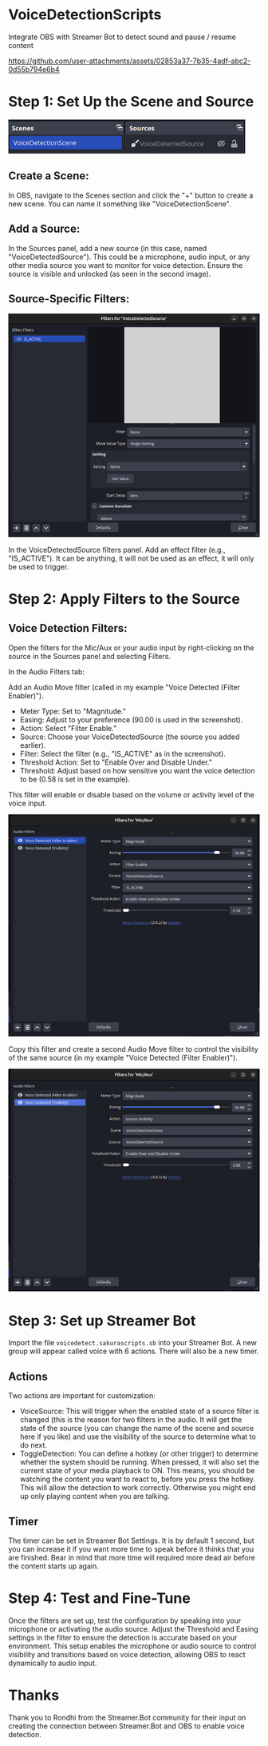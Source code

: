 # VoiceDetectionScripts
Integrate OBS with Streamer Bot to detect sound and pause / resume content

https://github.com/user-attachments/assets/02853a37-7b35-4adf-abc2-0d55b794e6b4

# Step 1: Set Up the Scene and Source

![Scene](OBS-Scene.png)

## Create a Scene:

In OBS, navigate to the Scenes section and click the "+" button to create a new scene. You can name it something like "VoiceDetectionScene".

## Add a Source:

In the Sources panel, add a new source (in this case, named "VoiceDetectedSource"). This could be a microphone, audio input, or any other media source you want to monitor for voice detection.
Ensure the source is visible and unlocked (as seen in the second image).

## Source-Specific Filters:

![audio](OBS-VoiceDetectedSource-filter.png)

In the VoiceDetectedSource filters panel. Add an effect filter (e.g., "IS_ACTIVE"). It can be anything, it will not be used as an effect, it will only be used to trigger.

# Step 2: Apply Filters to the Source

## Voice Detection Filters:

Open the filters for the Mic/Aux or your audio input by right-clicking on the source in the Sources panel and selecting Filters.

In the Audio Filters tab:

Add an Audio Move filter (called in my example "Voice Detected (Filter Enabler)").
- Meter Type: Set to "Magnitude."
- Easing: Adjust to your preference (90.00 is used in the screenshot).
- Action: Select "Filter Enable."
- Source: Choose your VoiceDetectedSource (the source you added earlier).
- Filter: Select the filter (e.g., "IS_ACTIVE" as in the screenshot).
- Threshold Action: Set to "Enable Over and Disable Under."
- Threshold: Adjust based on how sensitive you want the voice detection to be (0.58 is set in the example).

This filter will enable or disable based on the volume or activity level of the voice input.

![filter1](OBS-AudioInput-Filter-1.png)

Copy this filter and create a second Audio Move filter to control the visibility of the same source (in my example "Voice Detected (Filter Enabler)").

![filter2](OBS-AudioInput-Filter-2.png)

# Step 3: Set up Streamer Bot

Import the file `voicedetect.sakurascripts.sb` into your Streamer Bot. A new group will appear called voice with 6 actions. There will also be a new timer.

## Actions

Two actions are important for customization:

- VoiceSource: This will trigger when the enabled state of a source filter is changed (this is the reason for two filters in the audio. It will get the state of the source (you can change the name of the scene and source here if you like) and use the visibility of the source to determine what to do next.
- ToggleDetection: You can define a hotkey (or other trigger) to determine whether the system should be running. When pressed, it will also set the current state of your media playback to ON. This means, you should be watching the content you want to react to, before you press the hotkey. This will allow the detection to work correctly. Otherwise you might end up only playing content when you are talking.

## Timer

The timer can be set in Streamer Bot Settings. It is by default 1 second, but you can increase it if you want more time to speak before it thinks that you are finished. Bear in mind that more time will required more dead air before the content starts up again.

# Step 4: Test and Fine-Tune

Once the filters are set up, test the configuration by speaking into your microphone or activating the audio source.
Adjust the Threshold and Easing settings in the filter to ensure the detection is accurate based on your environment.
This setup enables the microphone or audio source to control visibility and transitions based on voice detection, allowing OBS to react dynamically to audio input.

# Thanks

Thank you to Rondhi from the Streamer.Bot community for their input on creating the connection between Streamer.Bot and OBS to enable voice detection.
